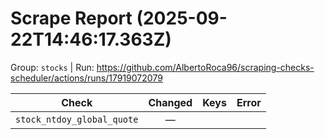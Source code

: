 # Scrape Report (2025-09-22T14:46:17.363Z)

Group: `stocks`  |  Run: https://github.com/AlbertoRoca96/scraping-checks-scheduler/actions/runs/17919072079

| Check | Changed | Keys | Error |
|---|:---:|:--|:--|
| `stock_ntdoy_global_quote` | — |  |  |
